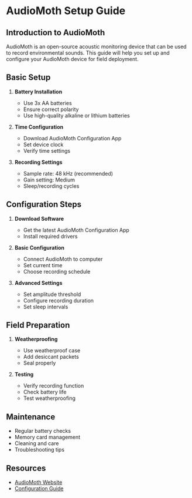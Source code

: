 # AudioMoth Setup Guide

## Introduction to AudioMoth

AudioMoth is an open-source acoustic monitoring device that can be used to record environmental sounds. This guide will help you set up and configure your AudioMoth device for field deployment.

## Basic Setup

1. **Battery Installation**

   - Use 3x AA batteries
   - Ensure correct polarity
   - Use high-quality alkaline or lithium batteries

2. **Time Configuration**

   - Download AudioMoth Configuration App
   - Set device clock
   - Verify time settings

3. **Recording Settings**
   - Sample rate: 48 kHz (recommended)
   - Gain setting: Medium
   - Sleep/recording cycles

## Configuration Steps

1. **Download Software**

   - Get the latest AudioMoth Configuration App
   - Install required drivers

2. **Basic Configuration**

   - Connect AudioMoth to computer
   - Set current time
   - Choose recording schedule

3. **Advanced Settings**
   - Set amplitude threshold
   - Configure recording duration
   - Set sleep intervals

## Field Preparation

1. **Weatherproofing**

   - Use weatherproof case
   - Add desiccant packets
   - Seal properly

2. **Testing**
   - Verify recording function
   - Check battery life
   - Test weatherproofing

## Maintenance

- Regular battery checks
- Memory card management
- Cleaning and care
- Troubleshooting tips

## Resources

- [AudioMoth Website](https://www.openacousticdevices.info)
- [Configuration Guide](https://www.openacousticdevices.info/config)
